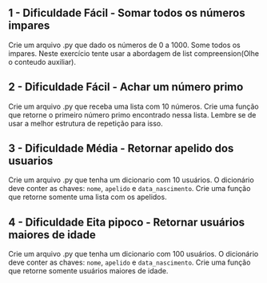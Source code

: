 ## 1 - Dificuldade Fácil - Somar todos os números impares
Crie um arquivo .py que dado os números de 0 a 1000. Some todos os impares. Neste exercício tente usar a abordagem de list compreension(Olhe o conteudo auxiliar).

## 2 - Dificuldade Fácil - Achar um número primo
Crie um arquivo .py que receba uma lista com 10 números. Crie uma função que retorne o primeiro número primo encontrado nessa lista.
Lembre se de usar a melhor estrutura de repetição para isso.

## 3 - Dificuldade Média - Retornar apelido dos usuarios
Crie um arquivo .py que tenha um dicionario com 10 usuários. O dicionário deve conter as chaves: `nome`, `apelido` e `data_nascimento`.
Crie uma função que retorne somente uma lista com os apelidos.


## 4 - Dificuldade Eita pipoco - Retornar usuários maiores de idade
Crie um arquivo .py que tenha um dicionario com 100 usuários. O dicionário deve conter as chaves: `nome`, `apelido` e `data_nascimento`.
Crie uma função que retorne somente usuários maiores de idade.